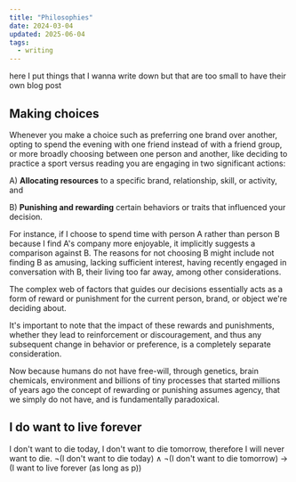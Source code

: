 ```yaml
---
title: "Philosophies"
date: 2024-03-04
updated: 2025-06-04
tags:
  - writing
---
```


here I put things that I wanna write down but that are too small to have their own blog post

## Making choices

Whenever you make a choice such as preferring one brand over another, opting to spend the evening with one friend
instead of with a friend group, or more broadly choosing between one person and another, like deciding to practice a sport versus reading you are engaging in two significant actions:

A) **Allocating resources** to a specific brand, relationship, skill, or activity, and

B) **Punishing and rewarding** certain behaviors or traits that influenced your decision.

For instance, if I choose to spend time with person A rather than person B because I find A's company more enjoyable, it implicitly suggests a comparison against B. The reasons for not choosing B might include not finding B as amusing, lacking sufficient interest, having recently engaged in conversation with B, their living too far away, among other considerations.

The complex web of factors that guides our decisions essentially acts as a form of reward or punishment for the current person, brand, or object we're deciding about.

It's important to note that the impact of these rewards and punishments, whether they lead to reinforcement or discouragement, and thus any subsequent change in behavior or preference, is a completely separate consideration.

Now because humans do not have free-will, through genetics, brain chemicals, environment and billions of tiny processes that started millions of years ago
the concept of rewarding or punishing assumes agency, that we simply do not have, and is fundamentally paradoxical.

## I do want to live forever

I don't want to die today, I don't want to die tomorrow, therefore I will never want to die.
¬(I don't want to die today) ∧ ¬(I don't want to die tomorrow) → (I want to live forever (as long as p))

<!-- ## the middle path

Just like not making a choice is also a choice,
a third choice is just another (a second) seccond choice, nothing sepcial -->
